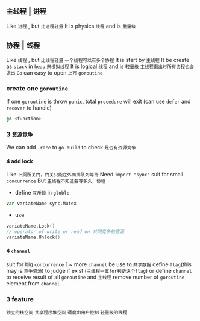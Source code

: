 ##  `主线程` | `进程` 
Like `进程` , but `比进程轻量` 
It is physics `线程` and is `重量级` 

##  `协程` | `线程` 
Like `线程` , but `比线程轻量` 
`一个线程可以有多个协程` 
It is start by `主线程`
It be create as `stack` in `heap` `来模拟线程` 
It is logical `线程` and is `轻量级` 
`主线程退出时所有协程也会退出` 
`Go` can easy to open `上万` `goroutine` 




###   create one `goroutine` 
If one `goroutine` is throw `panic`, total `procedure` will exit (can use `defer` and `recover` to handle)
```go
go <function>
```




### 3  `资源竞争` 
We can add `-race` to `go build` to check `是否有资源竞争` 

#### 4   add lock
Like `上厕所关门，门关只能在外面排队列等待` 
Need `import "sync"` 
suit for small `concurrence` 
But `主线程不知道要等多久，协程` 

* define `互斥锁` in `globle` 
```go
var variateName sync.Mutex
```

* use
```go
variateName.Lock()
// operator of write or read on 共同竞争的资源
variateName.Unlock()
```

#### 4   `channel` 
suit for big `concurrence` 
1 ~ more `channel` be use to `共享数据` 
define `flag`(this may is `竞争资源`) to judge if exist (`主线程一直for判断这个flag`)   or define `channel` to receive result of all `goroutine` and `主线程` remove number of `goroutine` element from `channel` 




### 3  feature
`独立的栈空间` 
`共享程序堆空间` 
`调度由用户控制` 
`轻量级的线程` 
